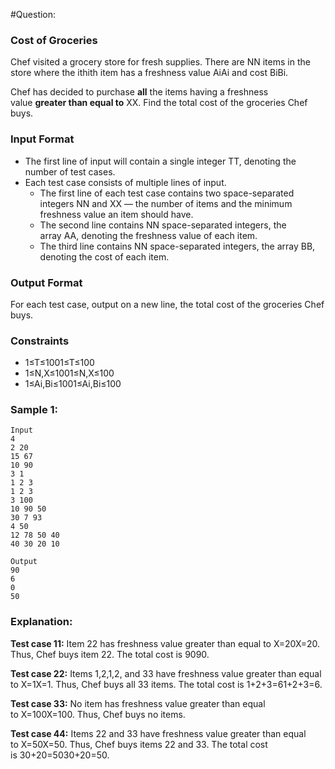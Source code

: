 #Question:

### Cost of Groceries

Chef visited a grocery store for fresh supplies. There are NN items in the store where the ithith item has a freshness value AiAi​ and cost BiBi​.

Chef has decided to purchase **all** the items having a freshness value **greater than equal to** XX. Find the total cost of the groceries Chef buys.

### Input Format

-   The first line of input will contain a single integer TT, denoting the number of test cases.
-   Each test case consists of multiple lines of input.
    -   The first line of each test case contains two space-separated integers NN and XX — the number of items and the minimum freshness value an item should have.
    -   The second line contains NN space-separated integers, the array AA, denoting the freshness value of each item.
    -   The third line contains NN space-separated integers, the array BB, denoting the cost of each item.

### Output Format

For each test case, output on a new line, the total cost of the groceries Chef buys.

### Constraints

-   1≤T≤1001≤T≤100
-   1≤N,X≤1001≤N,X≤100
-   1≤Ai,Bi≤1001≤Ai​,Bi​≤100

### Sample 1:

```
Input
4
2 20
15 67
10 90
3 1
1 2 3
1 2 3
3 100
10 90 50
30 7 93
4 50
12 78 50 40
40 30 20 10
```

```
Output
90
6
0
50
```

### Explanation:

**Test case 11:** Item 22 has freshness value greater than equal to X=20X=20. Thus, Chef buys item 22. The total cost is 9090.

**Test case 22:** Items 1,2,1,2, and 33 have freshness value greater than equal to X=1X=1. Thus, Chef buys all 33 items. The total cost is 1+2+3=61+2+3=6.

**Test case 33:** No item has freshness value greater than equal to X=100X=100. Thus, Chef buys no items.

**Test case 44:** Items 22 and 33 have freshness value greater than equal to X=50X=50. Thus, Chef buys items 22 and 33. The total cost is 30+20=5030+20=50.
